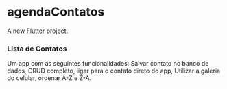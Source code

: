 # agendaContatos

A new Flutter project.

### Lista de Contatos

Um app com as seguintes funcionalidades: Salvar contato no banco de dados, CRUD completo, ligar para o contato direto do app, Utilizar a galeria do celular, ordenar A-Z e Z-A.
